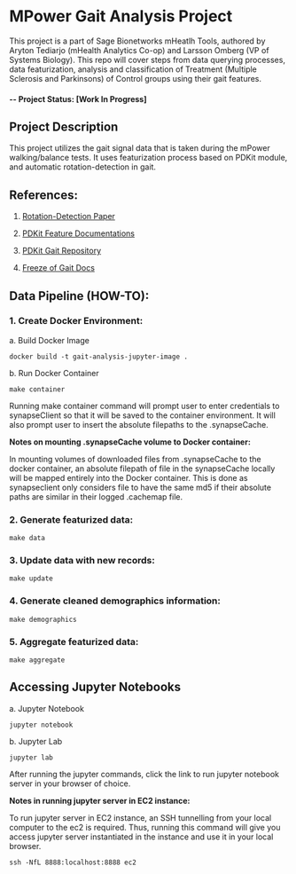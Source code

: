 # MPower Gait Analysis Project

This project is a part of Sage Bionetworks mHeatlh Tools, authored by Aryton Tediarjo (mHealth Analytics Co-op) and Larsson Omberg (VP of Systems Biology). This repo will cover steps from data querying processes, data featurization, analysis and classification of Treatment (Multiple Sclerosis and Parkinsons) of Control groups using their gait features. 

#### -- Project Status: [Work In Progress]


## Project Description

This project utilizes the gait signal data that is taken during the mPower walking/balance tests. It uses featurization process based on PDKit module, and automatic rotation-detection in gait. 



## References:
1. [Rotation-Detection Paper](https://www.ncbi.nlm.nih.gov/pmc/articles/PMC5811655/)

2. [PDKit Feature Documentations](https://pdkit.readthedocs.io/_/downloads/en/latest/pdf/)

3. [PDKit Gait Repository](https://github.com/pdkit/pdkit/blob/79d6127454f22f7ea352a2540c5b8364b21356e9/pdkit/gait_processor.py)

4. [Freeze of Gait Docs](https://ieeexplore.ieee.org/document/5325884)


## Data Pipeline (HOW-TO):


### 1. Create Docker Environment:


a. Build Docker Image
``` 
docker build -t gait-analysis-jupyter-image .
```

b. Run Docker Container
```
make container 
```

Running make container command will prompt user to enter credentials to synapseClient so that it will be saved to the container environment. It will also prompt user to insert the absolute filepaths to the .synapseCache.



**Notes on mounting .synapseCache volume to Docker container:**

In mounting volumes of downloaded files from .synapseCache to the docker container, an absolute filepath of file in the synapseCache locally will be mapped entirely into the Docker container. This is done as synapseclient only considers file to have the same md5 if their absolute paths are similar in their logged .cachemap file.



### 2. Generate featurized data:
```
make data
```


### 3. Update data with new records:
```
make update
```


### 4. Generate cleaned demographics information:
```
make demographics
```

### 5. Aggregate featurized data:

```
make aggregate
```


## Accessing Jupyter Notebooks

a. Jupyter Notebook
```
jupyter notebook
```

b. Jupyter Lab
```
jupyter lab
```

After running the jupyter commands, click the link to run jupyter notebook server in your browser of choice. 


**Notes in running jupyter server in EC2 instance:**

To run jupyter server in EC2 instance, an SSH tunnelling from your local computer to the ec2 is required. Thus, running this command will give you access jupyter server instantiated in the instance and use it in your local browser. 
```
ssh -NfL 8888:localhost:8888 ec2
```




